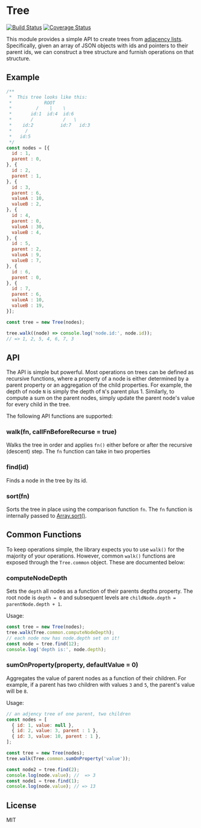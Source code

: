 # Tree


[![Build Status](https://builds.bhi.ma/job/Tree/job/master/badge/icon)](https://builds.bhi.ma/job/Tree/)
[![Coverage Status](https://coveralls.io/repos/github/IMA-WorldHealth/Tree/badge.svg?branch=master)](https://coveralls.io/github/IMA-WorldHealth/Tree?branch=master)

This module provides a simple API to create trees from [adjacency lists](https://en.wikipedia.org/wiki/Adjacency_list).
Specifically, given an array of JSON objects with ids and pointers to their parent ids, we can construct a tree
structure and furnish operations on that structure.

## Example
```js
/**
 *  This tree looks like this:
 *            ROOT
 *         /    |    \
 *       id:1  id:4  id:6
 *       /           /   \
 *    id:2          id:7   id:3
 *     /
 *   id:5
 */
const nodes = [{
  id : 1,
  parent : 0,
}, {
  id : 2,
  parent : 1,
}, {
  id : 3,
  parent : 6,
  valueA : 10,
  valueB : 2,
}, {
  id : 4,
  parent : 0,
  valueA : 30,
  valueB : 4,
}, {
  id : 5,
  parent : 2,
  valueA : 9,
  valueB : 7,
}, {
  id : 6,
  parent : 0,
}, {
  id : 7,
  parent : 6,
  valueA : 10,
  valueB : 19,
}];

const tree = new Tree(nodes);

tree.walk((node) => console.log('node.id:', node.id));
// => 1, 2, 5, 4, 6, 7, 3
```

## API
The API is simple but powerful.  Most operations on trees can be defined as recursive functions, where a property of a
node is either determined by a parent property or an aggregation of the child properties.  For example, the depth of 
node `N` is simply the depth of `N`'s parent plus 1.  Similarly, to compute a sum on the parent nodes, simply update
the parent node's value for every child in the tree.

The following API functions are supported:

### walk(fn, callFnBeforeRecurse = true)
Walks the tree in order and applies `fn()` either before or after the recursive (descent) step.  The `fn` function can
take in two properties 

### find(id)
Finds a node in the tree by its id.

### sort(fn)
Sorts the tree in place using the comparison function `fn`.  The `fn` function is internally passed to
[Array.sort()](https://developer.mozilla.org/en-US/docs/Web/JavaScript/Reference/Global_Objects/Array/sort).

## Common Functions
To keep operations simple, the library expects you to use `walk()` for the majority of your operations.  However,
common `walk()` functions are exposed through the `Tree.common` object.  These are documented below:

### computeNodeDepth
Sets the `depth` all nodes as a function of their parents depths property.  The root node is `depth = 0` and subsequent
levels are `childNode.depth = parentNode.depth + 1`.

Usage:
```js
const tree = new Tree(nodes);
tree.walk(Tree.common.computeNodeDepth);
// each node now has node.depth set on it!
const node = tree.find(12);
console.log('depth is:', node.depth);
```

### sumOnProperty(property, defaultValue = 0)
Aggregates the value of parent nodes as a function of their children.  For example, if a parent has two children with
values `3` and `5`, the parent's value will be `8`.

Usage:
```js
// an adjency tree of one parent, two children
const nodes = [
  { id: 1, value: null },
  { id: 2, value: 3, parent : 1 },
  { id: 3, value: 10, parent : 1 },
];

const tree = new Tree(nodes);
tree.walk(Tree.common.sumOnProperty('value'));

const node2 = tree.find(2);
console.log(node.value); //  => 3
const node1 = tree.find(1);
console.log(node.value); // => 13
```

## License
MIT
